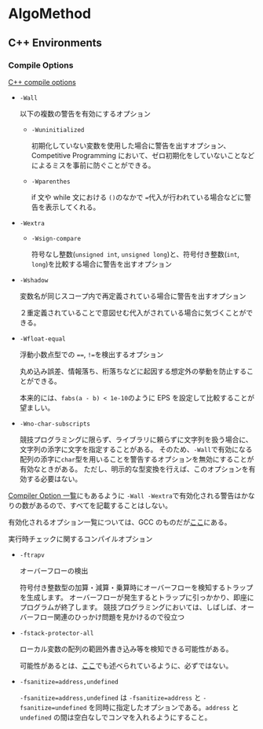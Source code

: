 # AlgoMethod

## C++ Environments

### Compile Options

[C++ compile options](https://triple-four.hatenablog.com/entry/20210623/1624458051#-Wshadow--%E3%82%B7%E3%83%A3%E3%83%89%E3%82%A6%E3%82%A4%E3%83%B3%E3%82%B0%E3%82%92%E8%AD%A6%E5%91%8A)

- `-Wall`

  以下の複数の警告を有効にするオプション

  - `-Wuninitialized`

    初期化していない変数を使用した場合に警告を出すオプション、Competitive Programming において、ゼロ初期化をしていないことなどによるミスを事前に防ぐことができる。

  - `-Wparenthes`

    if 文や while 文における `()`のなかで `=`代入が行われている場合などに警告を表示してくれる。

- `-Wextra`

  - `-Wsign-compare`

    符号なし整数(`unsigned int`, `unsigned long`)と、符号付き整数(`int`, `long`)を比較する場合に警告を出すオプション

- `-Wshadow`

  変数名が同じスコープ内で再定義されている場合に警告を出すオプション

  ２重定義されていることで意図せむ代入がされている場合に気づくことができる。

- `-Wfloat-equal`

  浮動小数点型での `==`, `!=`を検出するオプション

  丸め込み誤差、情報落ち、桁落ちなどに起因する想定外の挙動を防止することができる。

  本来的には、`fabs(a - b) < 1e-10`のように EPS を設定して比較することが望ましい。

- `-Wno-char-subscripts`

  競技プログラミングに限らず、ライブラリに頼らずに文字列を扱う場合に、文字列の添字に文字を指定することがある。
  そのため、`-Wall`で有効になる配列の添字に`char`型を用いることを警告するオプションを無効にすることが有効なときがある。
  ただし、明示的な型変換を行えば、このオプションを有効する必要はない。

[Compiler Option 一覧](http://solid.kmckk.com/doc/skit/current/solid_toolchain/overview.html#cmdoption-W-warning)にもあるように `-Wall -Wextra`で有効化される警告はかなりの数があるので、すべてを記載することはしない。

有効化されるオプション一覧については、GCC のものだが[ここ](https://gcc.gnu.org/onlinedocs/gcc-9.3.0/gcc/Warning-Options.html#index-Wparenthes)にある。


実行時チェックに関するコンパイルオプション

- `-ftrapv`

  オーバーフローの検出

  符号付き整数型の加算・減算・乗算時にオーバーフローを検知するトラップを生成します。 オーバーフローが発生するとトラップに引っかかり、即座にプログラムが終了します。
  競技プログラミングにおいては、しばしば、オーバーフロー関連のひっかけ問題を見かけるので役立つ

- `-fstack-protector-all`

  ローカル変数の配列の範囲外書き込み等を検知できる可能性がある。

  可能性があるとは、[ここ](https://triple-four.hatenablog.com/entry/20210623/1624458051#-Wshadow--%E3%82%B7%E3%83%A3%E3%83%89%E3%82%A6%E3%82%A4%E3%83%B3%E3%82%B0%E3%82%92%E8%AD%A6%E5%91%8A)でも述べられているように、必ずではない。

- `-fsanitize=address,undefined`

  `-fsanitize=address,undefined` は `-fsanitize=address` と `-fsanitize=undefined` を同時に指定したオプションである。`address` と `undefined` の間は空白なしでコンマを入れるようにすること。
